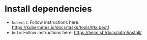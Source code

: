 # Install dependencies

- `kubectl`: Follow instructions here: https://kubernetes.io/docs/tasks/tools/#kubectl
- `helm`: Follow instructions here: https://helm.sh/docs/intro/install/
